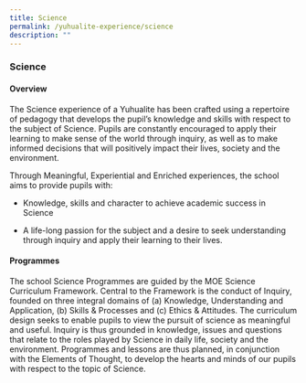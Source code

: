 ```yaml
---
title: Science
permalink: /yuhualite-experience/science
description: ""
---
```

### Science

#### Overview

The Science experience of a Yuhualite has been crafted using a repertoire of pedagogy that develops the pupil’s knowledge and skills with respect to the subject of Science. Pupils are constantly encouraged to apply their learning to make sense of the world through inquiry, as well as to make informed decisions that will positively impact their lives, society and the environment.

Through Meaningful, Experiential and Enriched experiences, the school aims to provide pupils with:

*   Knowledge, skills and character to achieve academic success in Science

*   A life-long passion for the subject and a desire to seek understanding through inquiry and apply their learning to their lives.

#### Programmes

The school Science Programmes are guided by the MOE Science Curriculum Framework. Central to the Framework is the conduct of Inquiry, founded on three integral domains of (a) Knowledge, Understanding and Application, (b) Skills & Processes and (c) Ethics & Attitudes. The curriculum design seeks to enable pupils to view the pursuit of science as meaningful and useful. Inquiry is thus grounded in knowledge, issues and questions that relate to the roles played by Science in daily life, society and the environment. Programmes and lessons are thus planned, in conjunction with the Elements of Thought, to develop the hearts and minds of our pupils with respect to the topic of Science.